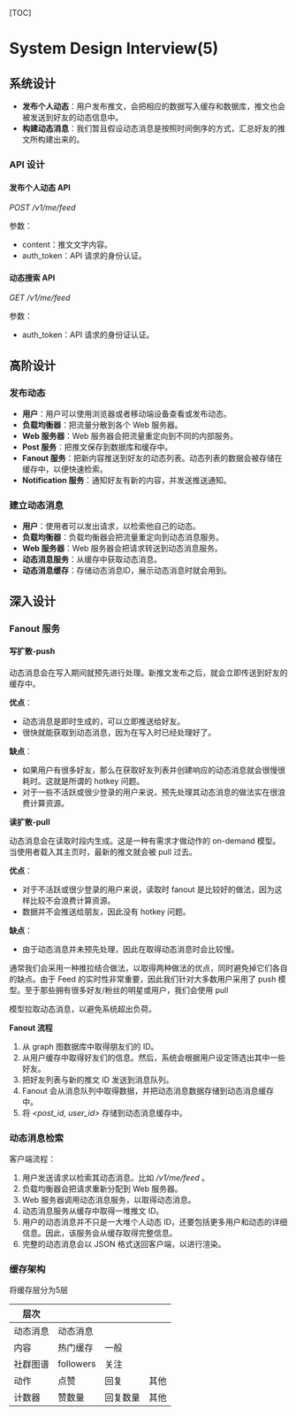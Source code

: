 [TOC]

# System Design Interview(5)

## 系统设计

- **发布个人动态**：用户发布推文，会把相应的数据写入缓存和数据库，推文也会被发送到好友的动态信息中。
- **构建动态消息**：我们暂且假设动态消息是按照时间倒序的方式，汇总好友的推文所构建出来的。

### API 设计

#### 发布个人动态 API 

*POST /v1/me/feed* 

参数：

- content：推文文字内容。
- auth_token：API 请求的身份认证。

#### 动态搜索 API

*GET /v1/me/feed*

参数：

- auth_token：API 请求的身份证认证。

## 高阶设计

### 发布动态

- **用户**：用户可以使用浏览器或者移动端设备查看或发布动态。
- **负载均衡器**：把流量分散到各个 Web 服务器。
- **Web 服务器**：Web 服务器会把流量重定向到不同的内部服务。
- **Post 服务**：把推文保存到数据库和缓存中。
- **Fanout 服务**：把新内容推送到好友的动态列表。动态列表的数据会被存储在缓存中，以便快速检索。
- **Notification 服务**：通知好友有新的内容，并发送推送通知。

### 建立动态消息

- **用户**：使用者可以发出请求，以检索他自己的动态。
- **负载均衡器**：负载均衡器会把流量重定向到动态消息服务。
- **Web 服务器**：Web 服务器会把请求转送到动态消息服务。
- **动态消息服务**：从缓存中获取动态消息。
- **动态消息缓存**：存储动态消息ID，展示动态消息时就会用到。

## 深入设计

### Fanout 服务

#### 写扩散-push

动态消息会在写入期间就预先进行处理。新推文发布之后，就会立即传送到好友的缓存中。

**优点**：

- 动态消息是即时生成的，可以立即推送给好友。
- 很快就能获取到动态消息，因为在写入时已经处理好了。

**缺点**：

- 如果用户有很多好友，那么在获取好友列表并创建响应的动态消息就会很慢很耗时。这就是所谓的 hotkey 问题。
- 对于一些不活跃或很少登录的用户来说，预先处理其动态消息的做法实在很浪费计算资源。

**读扩散-pull**

动态消息会在读取时段内生成。这是一种有需求才做动作的 on-demand 模型。当使用者载入其主页时，最新的推文就会被 pull 过去。

**优点**：

- 对于不活跃或很少登录的用户来说，读取时 fanout 是比较好的做法，因为这样比较不会浪费计算资源。
- 数据并不会推送给朋友，因此没有 hotkey 问题。

**缺点**：

- 由于动态消息并未预先处理，因此在取得动态消息时会比较慢。

通常我们会采用一种推拉结合做法，以取得两种做法的优点，同时避免掉它们各自的缺点。由于 Feed 的实时性非常重要，因此我们针对大多数用户采用了 push 模型。至于那些拥有很多好友/粉丝的明星或用户，我们会使用 pull 

模型拉取动态消息，以避免系统超出负荷。

**Fanout 流程**

1. 从 graph 图数据库中取得朋友们的 ID。
2. 从用户缓存中取得好友们的信息。然后，系统会根据用户设定筛选出其中一些好友。
3. 把好友列表与新的推文 ID 发送到消息队列。
4. Fanout 会从消息队列中取得数据，并把动态消息数据存储到动态消息缓存中。
5. 将 *<post_id,  user_id>* 存储到动态消息缓存中。

### 动态消息检索

客户端流程：

1. 用户发送请求以检索其动态消息。比如 */v1/me/feed* 。
2. 负载均衡器会把请求重新分配到 Web 服务器。
3. Web 服务器调用动态消息服务，以取得动态消息。
4. 动态消息服务从缓存中取得一堆推文 ID。
5. 用户的动态消息并不只是一大堆个人动态 ID，还要包括更多用户和动态的详细信息。因此，该服务会从缓存取得完整信息。
6. 完整的动态消息会以 JSON 格式送回客户端，以进行渲染。

### 缓存架构

将缓存层分为5层

| 层次     |           |          |      |
| -------- | --------- | -------- | ---- |
| 动态消息 | 动态消息  |          |      |
| 内容     | 热门缓存  | 一般     |      |
| 社群图谱 | followers | 关注     |      |
| 动作     | 点赞      | 回复     | 其他 |
| 计数器   | 赞数量    | 回复数量 | 其他 |
